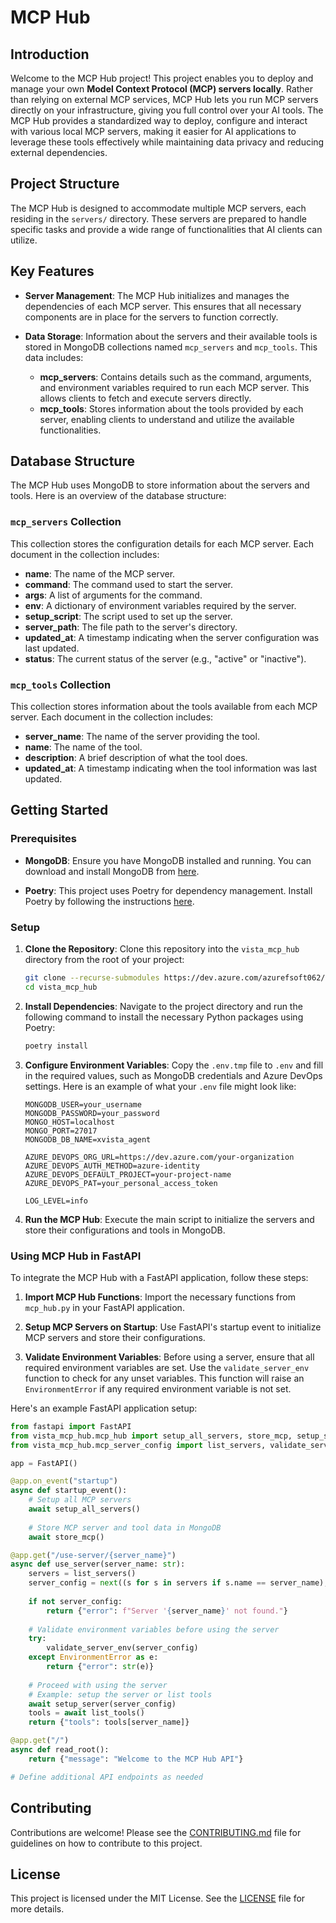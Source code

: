 # MCP Hub

## Introduction

Welcome to the MCP Hub project! This project enables you to deploy and manage your own **Model Context Protocol (MCP) servers locally**. Rather than relying on external MCP services, MCP Hub lets you run MCP servers directly on your infrastructure, giving you full control over your AI tools. The MCP Hub provides a standardized way to deploy, configure and interact with various local MCP servers, making it easier for AI applications to leverage these tools effectively while maintaining data privacy and reducing external dependencies.

## Project Structure

The MCP Hub is designed to accommodate multiple MCP servers, each residing in the `servers/` directory. These servers are prepared to handle specific tasks and provide a wide range of functionalities that AI clients can utilize.

## Key Features

- **Server Management**: The MCP Hub initializes and manages the dependencies of each MCP server. This ensures that all necessary components are in place for the servers to function correctly.

- **Data Storage**: Information about the servers and their available tools is stored in MongoDB collections named `mcp_servers` and `mcp_tools`. This data includes:
  - **mcp_servers**: Contains details such as the command, arguments, and environment variables required to run each MCP server. This allows clients to fetch and execute servers directly.
  - **mcp_tools**: Stores information about the tools provided by each server, enabling clients to understand and utilize the available functionalities.

## Database Structure

The MCP Hub uses MongoDB to store information about the servers and tools. Here is an overview of the database structure:

### `mcp_servers` Collection

This collection stores the configuration details for each MCP server. Each document in the collection includes:

- **name**: The name of the MCP server.
- **command**: The command used to start the server.
- **args**: A list of arguments for the command.
- **env**: A dictionary of environment variables required by the server.
- **setup_script**: The script used to set up the server.
- **server_path**: The file path to the server's directory.
- **updated_at**: A timestamp indicating when the server configuration was last updated.
- **status**: The current status of the server (e.g., "active" or "inactive").

### `mcp_tools` Collection

This collection stores information about the tools available from each MCP server. Each document in the collection includes:

- **server_name**: The name of the server providing the tool.
- **name**: The name of the tool.
- **description**: A brief description of what the tool does.
- **updated_at**: A timestamp indicating when the tool information was last updated.

## Getting Started

### Prerequisites

- **MongoDB**: Ensure you have MongoDB installed and running. You can download and install MongoDB from [here](https://www.mongodb.com/try/download/community).

- **Poetry**: This project uses Poetry for dependency management. Install Poetry by following the instructions [here](https://python-poetry.org/docs/#installation).

### Setup

1. **Clone the Repository**: Clone this repository into the `vista_mcp_hub` directory from the root of your project:

   ```bash
   git clone --recurse-submodules https://dev.azure.com/azurefsoft062/agent-vista-platform/_git/vista-mcp-hub vista_mcp_hub
   cd vista_mcp_hub
   ```

2. **Install Dependencies**: Navigate to the project directory and run the following command to install the necessary Python packages using Poetry:

   ```bash
   poetry install
   ```

3. **Configure Environment Variables**: Copy the `.env.tmp` file to `.env` and fill in the required values, such as MongoDB credentials and Azure DevOps settings. Here is an example of what your `.env` file might look like:

   ```plaintext
   MONGODB_USER=your_username
   MONGODB_PASSWORD=your_password
   MONGO_HOST=localhost
   MONGO_PORT=27017
   MONGODB_DB_NAME=xvista_agent

   AZURE_DEVOPS_ORG_URL=https://dev.azure.com/your-organization
   AZURE_DEVOPS_AUTH_METHOD=azure-identity
   AZURE_DEVOPS_DEFAULT_PROJECT=your-project-name
   AZURE_DEVOPS_PAT=your_personal_access_token

   LOG_LEVEL=info
   ```

4. **Run the MCP Hub**: Execute the main script to initialize the servers and store their configurations and tools in MongoDB.

### Using MCP Hub in FastAPI

To integrate the MCP Hub with a FastAPI application, follow these steps:

1. **Import MCP Hub Functions**: Import the necessary functions from `mcp_hub.py` in your FastAPI application.

2. **Setup MCP Servers on Startup**: Use FastAPI's startup event to initialize MCP servers and store their configurations.

3. **Validate Environment Variables**: Before using a server, ensure that all required environment variables are set. Use the `validate_server_env` function to check for any unset variables. This function will raise an `EnvironmentError` if any required environment variable is not set.

Here's an example FastAPI application setup:

```python
from fastapi import FastAPI
from vista_mcp_hub.mcp_hub import setup_all_servers, store_mcp, setup_server, list_tools
from vista_mcp_hub.mcp_server_config import list_servers, validate_server_env

app = FastAPI()

@app.on_event("startup")
async def startup_event():
    # Setup all MCP servers
    await setup_all_servers()
    
    # Store MCP server and tool data in MongoDB
    await store_mcp()

@app.get("/use-server/{server_name}")
async def use_server(server_name: str):
    servers = list_servers()
    server_config = next((s for s in servers if s.name == server_name), None)
    
    if not server_config:
        return {"error": f"Server '{server_name}' not found."}
    
    # Validate environment variables before using the server
    try:
        validate_server_env(server_config)
    except EnvironmentError as e:
        return {"error": str(e)}
    
    # Proceed with using the server
    # Example: setup the server or list tools
    await setup_server(server_config)
    tools = await list_tools()
    return {"tools": tools[server_name]}

@app.get("/")
async def read_root():
    return {"message": "Welcome to the MCP Hub API"}

# Define additional API endpoints as needed
```

## Contributing

Contributions are welcome! Please see the [CONTRIBUTING.md](CONTRIBUTING.md) file for guidelines on how to contribute to this project.

## License

This project is licensed under the MIT License. See the [LICENSE](LICENSE) file for more details.